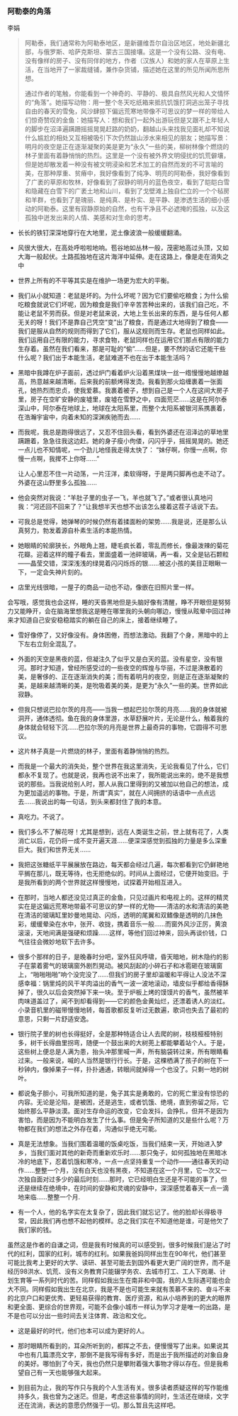 ### 阿勒泰的角落

李娟

> ​		阿勒泰，我们通常称为阿勒泰地区，是新疆维吾尔自治区地区，地处新疆北部，与俄罗斯、哈萨克斯坦、蒙古三国接壤。这是一个没有公路、没有电、没有像样的房子、没有同伴的地方，作者（汉族人）和她的家人在草原上生活，在当地开了一家裁缝铺，兼作杂货铺，描述她在这里的所见所闻所思所想。		
>
> ​		通过作者的笔触，你能看到一个神奇的、平静的、极具自然风光和人文情怀的“角落”。她描写动物：用一整个冬天吃纸箱来抵抗饥饿打洞逃出笼子寻找自由的春天的雪兔，风沙肆掠下偏远荒寒地带像不可思议的梦一样的带给人们惊奇赞叹的金鱼：她描写人：想和我们一起外出游玩但是又跟不上年轻人的脚步在沼泽遍蹒跚摇摇晃晃赶路的奶奶，翻越山头来找我见面礼却不知说什么尴尬的相处又互相被吸引下次仍然跋山涉水来相见的朋友；她描写景：明月的夜空是正在逐渐凝聚的美是更为“永久”一些的美，柳树林像个燃烧的林子里面有着静悄悄的热烈。
> ​		这里是一个没有被外界文明侵扰的饥荒僻壤，但是她却散发着一种没有被文明浸染和艺术加工的自然而发的不可言喻的美，在那种厚重、贫瘠中，我好像看到了纯净、明亮的阿勒泰，我好像看到了广袤的草原和牧林，好像看到了寂静的明月的蓝色夜空，看到了皑皑白雪和隐藏在白雪下的广袤土地和山川，看到了戈壁滩上独自伫立的一个个毡房和羊群，也看到了是瑰丽、是纯真、是朴实、是平静、是渗透生活的细小感动的阿勒泰。
> ​		这里有寂静原始的自然，也有干净且不必遮掩的孤独，以及这孤独中迸发出来的人情、美感和对生命的思考。

- 长长的铁钉深深地穿行在大地里，泥土像波浪一般缓缓翻涌。

- 风很大很大，在高处呼啦啦地响。苞谷地如丛林一般，茂密地高过头顶，又如大海一般起伏。土路孤独地在这片海洋中延伸。走在这路上，像是走在消失之中

- 世界上所有的不平等其实是在维护一场更为宏大的平衡。

- 我们从小就知道：老鼠是坏的。为什么坏呢？因为它们要偷吃粮食；为什么偷吃粮食就说它们坏呢，因为粮食是我们辛辛苦苦种出来的，该我们自己吃，不能让老鼠不劳而获。但是对老鼠来说，大地上生长出来的东西，是与任何人都无关的呀！我们不是靠自己凭空“变”出了粮食，而是通过大地得到了粮食——我们是服从自然的规则而得到了它们，服从这规则而生存。老鼠也同样如此。我们运用自己有限的能力，寻求食物，老鼠同样也在运用它们那点有限的能力生存着。虽然在我们看来，那是可耻的“偷”……但是，要不然的话它还能干些什么呢？我们出于本能生活，老鼠难道不也在出于本能生活吗？

- 黑暗中我蹲在炉子面前，透过炉门看着炉火沿着黑煤块一丝一绺慢慢地越燎越高，热意越来越清晰。后来我的前额烤得发烫。我看到那火焰缠裹着一张面孔，她热烈而忠贞，使我爱慕。我裹着被子，想到自己是一个人在这间大房子里，房子在空旷安静的废墟里，废墟在雪野之中，四面荒茫……这是在阿尔泰深山中，阿尔泰在地球上，地球在太阳系里，而整个太阳系被银河系携裹着，在浩瀚宇宙中，向着未知的深渊疾驰而去……

- 而我呢，我总是跑得很远了，又忍不住回头看，看到外婆还在沼泽边的草地里蹒跚着，急急往我这边赶。她的身子瘦小佝偻，闪闪乎乎，摇摇晃晃的。她还一点儿也不知情呢，一个劲儿地怪我走得太快了： “妹仔啊，你慢一点啊，你慢一点啊，我撵不上你呀……”

  让人心里忍不住一片动荡，一片汪洋，柔软得呀，于是两只脚再也走不动了。外婆在这山野里多么孤独……

- 他会突然对我说：“羊肚子里的虫子一飞，羊也就飞了。”或者很认真地问我：“河还回不回来了？”让我想半天也想不出该怎么接着这茬子话说下去。

- 可我总是觉得，她弹琴的时候仍然有着揉面粉的架势……我是说，还是那么认真努力，勃发着源自朴素生活的本能热情。

- 她眼睛的轮廓狭长，外眼角上翘，睫毛疯长着，零乱而修长，像最泼辣的菊花花瓣。迎着这样的瞳子看去，里面盛着一池碎玻璃，再一看，又全是钻石颗粒——晶莹交错，深深浅浅的绿晃着闪闪烁烁的银……被这小孩的美目正眼瞅一下，一定会失神片刻的。

- 店里光线很暗，一屋子的商品一动也不动，像嵌在旧照片里一样。

 

会写哦，感觉我也会这样，睡的天昏黑地但是头脑好像有清醒，睁不开眼但是努努力又能睁开，会在脑海里想我这是睡在哪里我的头朝向哪边，慢慢从眩晕中回过神来才知道自己安安稳稳踏实的躺在自己的床上，接着继续睡了。

- 雪好像停了，又好像没有。身体困倦，而想法激动。我翻了个身，黑暗中的上下左右立刻全混乱了。

- 外面的天空是黑夜的蓝，但凝注久了似乎又是白天的蓝。没有星空，没有银河。那时才知道，曾经所感受过的一些夜空的辉煌与华丽，不过是涣散着的美，是奢侈的、正在逐渐消失的美；而有着明月的夜空，则是正在逐渐凝聚的美，是越来越清晰的美，是吮吸着美的美，是更为“永久”一些的美。世界如此寂静。

- 但我只想说巴拉尔茨的月亮——当我一想起巴拉尔茨的月亮……我的身体就被洞开，通体透彻。鱼在我的身体里游，水草舒展叶片，无论是什么，触着我的身体就会轻轻下沉……巴拉尔茨的月亮是世界上最奇异的事物，它圆得不可思议。

- 这片林子真是一片燃烧的林子，里面有着静悄悄的热烈。

- 而我是一个最大的消失处，整个世界在我这里消失，无论我看见了什么，它们都永不复现了。也就是说，我再也说不出来了，我所能说出来的，绝不是我想说的那些。当我说给别人时，那人从我口里得到的又被加以他自己的想法，成为更加遥远的事物。于是，所谓“真实”，就在人间拥挤的话语中一点点远去……我说出的每一句话，到头来都封住了我的本意。

- 真吃力。不说了。

- 我们多么不了解花呀！尤其是想到，远在人类诞生之前，世上就有花了，人类消亡以后，花仍将一成不变开遍天涯……便深深感觉到孤独的力量是多么深重巨大。我们和世界无关……

- 我把这张糖纸平平展展放在路边，每天都会经过几遍，每次都看到它仍鲜艳地平搁在那儿，既无等待，也无拒绝似的。时间从上面经过，它便开始变旧。于是我所看到的两个世界就这样慢慢地，试探着开始相互进入。

- 在那时，当地人都还没见过真正的金鱼，只见过画片和电视上的。这样的精灵实在是这偏远荒寒地带最不可思议的梦一样的尤物——清洁的水和清洁的美艳在清洁的玻璃缸里妙曼地晃动、闪烁，透明的尾翼和双鳍像是透明的几抹色彩，缓缓晕染在水中，张开、收拢，携着音乐一般……而窗外风沙正厉，黄浪滚滚，天地间满是强硬和烦躁……这样，等他们回过神来，回头再谈价钱，口气往往会微妙地软下去许多。

- 很多个那样的日子，是晚春时分吧，室外狂风呼啸，昏天暗地，树木隐约的影子在蒙着雾气的玻璃窗外剧烈晃动。被风刮起的小碎石子和冰雹砸在玻璃窗上，“啪啪啪啪”响个没完没了……但我们的房子里却温暖和平得让人没法不深感幸福：锅里炖的风干羊肉溢出的香气一波一波地滚动，墙皮似乎都给香得酥掉了，很久以后会突然掉下来一块。至于炉板上烤的馍馍片的香气，虽然被羊肉味道盖过了，闻不到却看得到——它的颜色金黄灿烂，还漂着诱人的淡红。小录音机里的磁带慢慢地转，每首歌都反复听过无数遍，歌词也失去了最初的意思，只剩一片舒适安逸。

- 银行院子里的树也长得挺好，全是那种特适合让人去爬的树，枝枝桠桠特别多，树干长得曲里拐弯，随便一个鼓出来的大树蔸上都能攀着站个人。于是，这些树上便总是人满为患，抬头冲那里喊一声，所有脑袋转过来，所有眼睛看过来。一般来说，喊的人当然是银行行长。于是，这棵栖满了孩子的树在下一秒钟内，像掉果子一样，扑扑通通，转眼间就掉得一个也没了。只剩一地的树叶。

- 都说兔子胆小，可我所知道的是，兔子其实是勇敢的，它的死亡里没有惊恐的内容。无论是沦陷，是被困，还是逃生，或者饥饿、绝境，直到弥留之际，它始终那么平静淡漠。面对生存命运的改变，它会发抖，会挣扎，但并不是因为害怕，而是因为不能明白发生了什么事。但是兔子所知道的又是些什么呢？万物都在我们的想法之外存在着，沟通似乎绝无可能。

- 真是无法想象。当我们围着温暖的饭桌吃饭，当我们结束一天，开始进入梦乡，当我们面对其他的新奇而重新欢乐时……那只兔子，如何孤独地在黑暗冰冷的地底下，忍着饥饿和寒冷，一点一点坚持重复一个动作——通往春天的动作……整整一个月，没有白天也没有黑夜，不知道在这一个月里，它一次又一次独自面对过多少的最后时刻……那时，它已经明白生还是不可能的事了，但还是继续在绝境中，在时间的安静和灵魂的安静中，深深感觉着春天一点一滴地来临……整整一个月.

- 有一个人，他的名字实在太复杂了，因此我们就忘记了。他的脸却长得极寻常，因此我们再也想不起他的模样。总之我们实在不知道他是谁，可是他欠了我们家的钱。



虽然这是作者的自谦之词，但是我有时候真的可以感受到，很多时候我们是沾了时代的红利，国家的红利，城市的红利。如果我爸妈同样出生在90年代，他们甚至可能比我考上更好的大学、读研、甚至可能去到国外看更大更广阔的世界，而不是经历98洪水、饥荒、没有义务教育只能辍学务农、去城市打工、工人下岗潮、计划生育等一系列时代的苦。同样假如我出生在南非和中国，我的人生际遇可能也会大不同。同样假如我出生在北京，我是不是也可能生来就有羡慕不来的、奋斗不来的北京户口和更优秀、更轻易获得的教育、医疗资源，和从小培养到的更大的眼界和更全面、更综合的世界观，可能不会像小城市一样认为学习才是唯一的出路，是不是也可以分出一些时间去关注体育、政治和文化。

- 这是最好的时代，他们也本可以成为更好的人。

- 那时眼睛所看到的，耳朵所听到的，都挥之不去，便慢慢写了出来。如果说其中也有几篇漂亮文字，那倒不是我写得有多好，而是出于我所描述的对象自身的美好。哪怕到了今天，我也仍然只是攀附着强大事物才得以存在。但是我希望自己有一天也能够强大起来。

- 到目前为止，我的写作只与我的个人生活有关。很多读者质疑这样的写作能维持多久，我也曾为之迷茫。但是，考虑这些事情的同时，生活还在继续，文字还在流淌，表达的意愿仍然强于一切。那么暂且先这样吧。

